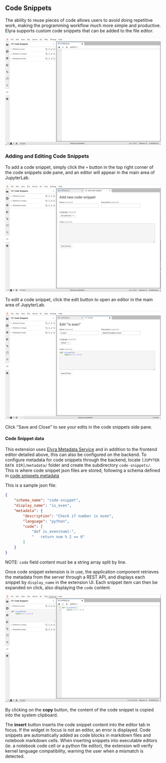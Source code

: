 <!--
{% comment %}
Copyright 2018-2020 IBM Corporation

Licensed under the Apache License, Version 2.0 (the "License");
you may not use this file except in compliance with the License.
You may obtain a copy of the License at

http://www.apache.org/licenses/LICENSE-2.0

Unless required by applicable law or agreed to in writing, software
distributed under the License is distributed on an "AS IS" BASIS,
WITHOUT WARRANTIES OR CONDITIONS OF ANY KIND, either express or implied.
See the License for the specific language governing permissions and
limitations under the License.
{% endcomment %}
-->
## Code Snippets

The ability to reuse pieces of code allows users to avoid doing repetitive work,
making the programming workflow much more simple and productive.
Elyra supports custom code snippets that can be added to the file editor.

![Code Snippets](../images/code-snippets.png)

### Adding and Editing Code Snippets

To add a code snippet, simply click the `+` button in the top right corner of the code snippets side pane, and an editor will appear in the main area of JupyterLab.

![Add Code Snippets](../images/add-code-snippets.png)

To edit a code snippet, click the edit button to open an editor in the main area of JupyterLab.

![Edit Code Snippets](../images/edit-code-snippets.png)

Click "Save and Close" to see your edits in the code snippets side pane.

#### Code Snippet data
This extension uses [Elyra Metadata Service](../developer_guide/metadata) and in addition to the frontend editor detailed above, this can also be configured on the backend.
To configure metadata for code snippets through the backend, locate `[JUPYTER DATA DIR]/metadata/` folder and create the subdirectory `code-snippets/`.
This is where code snippet json files are stored, following a schema defined in
[code snippets metadata](https://github.com/elyra-ai/elyra/blob/master/elyra/metadata/schemas/code-snippet.json)

This is a sample json file:
```json
{
	"schema_name": "code-snippet",
	"display_name": "is_even",
	"metadata": {
		"description": "Check if number is even",
		"language": "python",
		"code": [
			"def is_even(num):",
			"   return num % 2 == 0"
		]
	}
}
```
NOTE: `code` field content must be a string array split by line.

Once code snippet extension is in use, the application component retrieves the metadata from the server
through a REST API, and displays each snippet by `display_name` in the extension UI.
Each snippet item can then be expanded on click, also displaying the `code` content.

![Code Snippet Sample](../images/code-snippet-expanded.png)

By clicking on the **copy** button, the content of the code snippet is copied into the system clipboard.

The **insert** button inserts the code snippet content into the editor tab in focus. If the widget in focus is not an editor, an error is displayed.
Code snippets are automatically added as code blocks in markdown files and notebook markdown cells.
When inserting snippets into executable editors (ie. a notebook code cell or a python file editor), the extension will verify kernel language compatibility, warning the user when a mismatch is detected.
